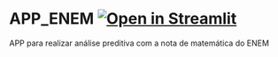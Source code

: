 # APP_ENEM [![Open in Streamlit](https://static.streamlit.io/badges/streamlit_badge_black_white.svg)](https://share.streamlit.io/ftsnba/app_enem/main/aplicacao.py)
 APP para realizar análise preditiva com a nota de matemática do ENEM
